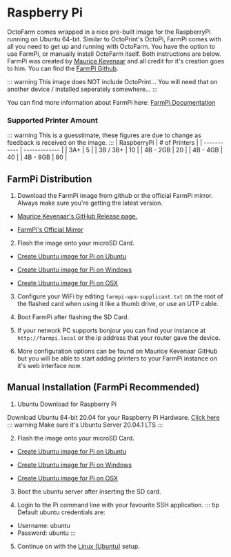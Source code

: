 # Raspberry Pi
OctoFarm comes wrapped in a nice pre-built image for the RaspberryPi running on Ubuntu 64-bit. Similar to OctoPrint's OctoPi, FarmPi comes with all you need to get up and running with OctoFarm. You have the option to use FarmPi, or manually install OctoFarm itself. Both instructions are below.
FarmPi was created by [Maurice Kevenaar](https://github.com/mkevenaar) and all credit for it's creation goes to him. You can find the [FarmPi Github](https://github.com/mkevenaar/FarmPi). 

::: warning 
This image does NOT include OctoPrint... You will need that on another device / installed seperately somewhere... 
:::

You can find more information about FarmPi here: [FarmPi Documentation](https://farmpi.kevenaar.name/)

### Supported Printer Amount
::: warning
This is a guesstimate, these figures are due to change as feedback is received on the image.
:::
| RaspberryPi | # of Printers |
| ----------- | ------------- |
| 3A+         | 5             |
| 3B / 3B+    | 10            |
| 4B - 2GB    | 20            |
| 4B - 4GB    | 40            |
| 4B - 8GB    | 80            |


## FarmPi Distribution

1. Download the FarmPi image from github or the official FarmPi mirror. Always make sure you're getting the latest version.

 - [Maurice Kevenaar's GitHub Release page.](https://github.com/mkevenaar/FarmPi/releases/latest)

 - [FarmPi's Official Mirror](https://farmpi.octofarm.net/)

2. Flash the image onto your microSD Card.

 - [Create Ubuntu image for Pi on Ubuntu](https://ubuntu.com/tutorials/create-an-ubuntu-image-for-a-raspberry-pi-on-ubuntu)

 - [Create Ubuntu image for Pi on Windows](https://ubuntu.com/tutorials/create-an-ubuntu-image-for-a-raspberry-pi-on-windows)

 - [Create Ubuntu image for Pi on OSX](https://ubuntu.com/tutorials/create-an-ubuntu-image-for-a-raspberry-pi-on-macos)

3. Configure your WiFi by editing `farmpi-wpa-supplicant.txt` on the root of the flashed card when using it like a thumb drive, or use an UTP cable.
   
4. Boot FarmPi after flashing the SD Card.

5. If your network PC supports bonjour you can find your instance at `http://farmpi.local` or the ip address that your router gave the device.
 
6. More configuration options can be found on Maurice Kevenaar GitHub but you will be able to start adding printers to your FarmPi instance on it's web interface now.

## Manual Installation (FarmPi Recommended)
1. Ubuntu Download for Raspberry Pi

Download Ubuntu 64-bit 20.04 for your Raspberry Pi Hardware.
[Click here](https://ubuntu.com/download/raspberry-pi)
::: warning
Make sure it's Ubuntu Server 20.04.1 LTS
:::

2. Flash the image onto your microSD Card.

 - [Create Ubuntu image for Pi on Ubuntu](https://ubuntu.com/tutorials/create-an-ubuntu-image-for-a-raspberry-pi-on-ubuntu)

 - [Create Ubuntu image for Pi on Windows](https://ubuntu.com/tutorials/create-an-ubuntu-image-for-a-raspberry-pi-on-windows)

 - [Create Ubuntu image for Pi on OSX](https://ubuntu.com/tutorials/create-an-ubuntu-image-for-a-raspberry-pi-on-macos)

3. Boot the ubuntu server after inserting the SD card.

4. Login to the Pi command line with your favourite SSH application.
::: tip
Default ubuntu credentials are: 
 - Username: ubuntu
 - Password: ubuntu
:::

5. Continue on with the [Linux (Ubuntu)](/installation/install-linux-ubuntu.md) setup.
